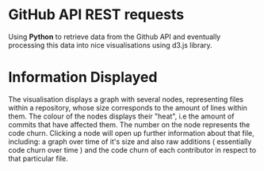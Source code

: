 # GitHub API REST requests
Using **Python** to retrieve data from the Github API and eventually processing this data into nice visualisations using d3.js library.

# Information Displayed
The visualisation displays a graph with several nodes, representing files within a repository, whose size corresponds to the amount of lines within them. The colour of the nodes displays their "heat", i.e the amount of commits that have affected them. The number on the node represents the code churn. Clicking a node will open up further information about that file, including: a graph over time of it's size and also raw additions ( essentially code churn over time ) and the code churn of each contributor in respect to that particular file.
